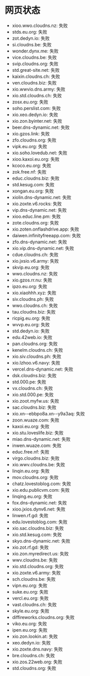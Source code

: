 # 网页状态
- xioo.wwo.cloudns.nz: 失败
- stds.eu.org: 失败
- zot.dedyn.io: 失败
- si.cloudns.be: 失败
- wonder.dynx.me: 失败
- vice.cloudns.be: 失败
- svip.cloudns.org: 失败
- std.great-site.net: 失败
- kaixin.cloudns.ch: 失败
- ven.cloudns.biz: 失败
- xio.wwvio.dns.army: 失败
- xio.std.cloudns.ch: 失败
- zosx.eu.org: 失败
- soho.perslist.com: 失败
- xio.xeo.dedyn.io: 失败
- xio.zon.byinter.net: 失败
- beer.dns-dynamic.net: 失败
- xio.gzos.link: 失败
- zfo.cloudns.org: 失败
- vipk.eu.org: 失败
- xio.soho.lovedub.net: 失败
- xioo.kaxoi.eu.org: 失败
- kcoco.eu.org: 失败
- zok.free.nf: 失败
- educ.cloudns.biz: 失败
- std.kesug.com: 失败
- xongan.eu.org: 失败
- xiolin.dns-dynamic.net: 失败
- xio.zoxte.v6.rocks: 失败
- vip.dns-dynamic.net: 失败
- xioo.educ.line.pm: 失败
- zote.cloudns.org: 失败
- xio.zoten.onflashdrive.app: 失败
- daiwen.infinityfreeapp.com: 失败
- zfo.dns-dynamic.net: 失败
- xio.vip.dns-dynamic.net: 失败
- cdue.cloudns.ch: 失败
- xio.jxsio.v6.army: 失败
- skvip.eu.org: 失败
- wwo.cloudns.nz: 失败
- xio.gzos.rr.nu: 失败
- ipzo.eu.org: 失败
- xio.xiaohhh.xyz: 失败
- siv.cloudns.ph: 失败
- wwo.cloudns.ch: 失败
- tau.cloudns.biz: 失败
- ricpig.eu.org: 失败
- wvvp.eu.org: 失败
- std.dedyn.io: 失败
- edu.42web.io: 失败
- pan.cloudns.org: 失败
- kenelm.cloudns.ch: 失败
- xio.siv.cloudns.ph: 失败
- xio.lzhoo.v6.navy: 失败
- vercel.dns-dynamic.net: 失败
- dsk.cloudns.biz: 失败
- std.000.pe: 失败
- vx.cloudns.ch: 失败
- xio.std.000.pe: 失败
- xio.zoot.myfw.us: 失败
- sac.cloudns.biz: 失败
- xio.xn--ebbpo8a.xn--y9a3aq: 失败
- zoon.wuaze.com: 失败
- kaxoi.eu.org: 失败
- xio.stu.loveslife.biz: 失败
- miao.dns-dynamic.net: 失败
- inwen.wuaze.com: 失败
- educ.free.nf: 失败
- virgo.cloudns.biz: 失败
- xio.wwv.cloudns.be: 失败
- linqin.eu.org: 失败
- mov.cloudns.org: 失败
- chatz.lovestoblog.com: 失败
- xio.edu.publicvm.com: 失败
- linqing.eu.org: 失败
- fox.dns-dynamic.net: 失败
- xioo.jxios.dynv6.net: 失败
- linwen.rf.gd: 失败
- edu.lovestoblog.com: 失败
- xio.sac.cloudns.biz: 失败
- xio.std.kesug.com: 失败
- skyo.dns-dynamic.net: 失败
- xio.zot.rf.gd: 失败
- xio.zon.myredirect.us: 失败
- wwv.cloudns.be: 失败
- xio.std.cloudns.org: 失败
- xio.zoxte.v6.army: 失败
- sch.cloudns.be: 失败
- vipn.eu.org: 失败
- suke.eu.org: 失败
- vercl.eu.org: 失败
- vast.cloudns.ch: 失败
- skyle.eu.org: 失败
- diffireworks.cloudns.org: 失败
- viko.eu.org: 失败
- ipen.eu.org: 失败
- xio.zon.lookin.at: 失败
- xeo.dedyn.io: 失败
- xio.zoxte.dns.navy: 失败
- bre.cloudns.ch: 失败
- xio.zos.22web.org: 失败
- std.cloudns.org: 失败

